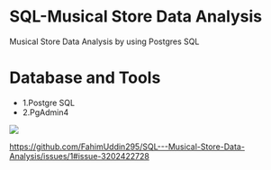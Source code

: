 # SQL-Musical Store Data Analysis
Musical Store Data Analysis by using Postgres SQL<br>

<H1>Database and Tools</H1> 
<ul> <li>1.Postgre SQL</li>
  <li>2.PgAdmin4</li></ul>

<img src="https://private-user-images.githubusercontent.com/172263470/462457393-7ad39545-5759-4abc-a60c-2c6a281425e3.png?jwt=eyJhbGciOiJIUzI1NiIsInR5cCI6IkpXVCJ9.eyJpc3MiOiJnaXRodWIuY29tIiwiYXVkIjoicmF3LmdpdGh1YnVzZXJjb250ZW50LmNvbSIsImtleSI6ImtleTUiLCJleHAiOjE3NTIwNDM1MjYsIm5iZiI6MTc1MjA0MzIyNiwicGF0aCI6Ii8xNzIyNjM0NzAvNDYyNDU3MzkzLTdhZDM5NTQ1LTU3NTktNGFiYy1hNjBjLTJjNmEyODE0MjVlMy5wbmc_WC1BbXotQWxnb3JpdGhtPUFXUzQtSE1BQy1TSEEyNTYmWC1BbXotQ3JlZGVudGlhbD1BS0lBVkNPRFlMU0E1M1BRSzRaQSUyRjIwMjUwNzA5JTJGdXMtZWFzdC0xJTJGczMlMkZhd3M0X3JlcXVlc3QmWC1BbXotRGF0ZT0yMDI1MDcwOVQwNjQwMjZaJlgtQW16LUV4cGlyZXM9MzAwJlgtQW16LVNpZ25hdHVyZT1hMjFmYjhjMzU4ZmUxNDRiOTJiZWZlOGJhYTA0ZDk5NDVlOTM5ZWViYzk3ZWVmMDk5YjJlZTUzZjliNjk2YjE5JlgtQW16LVNpZ25lZEhlYWRlcnM9aG9zdCJ9.CjZoBzK8kY3HGrhmGG-EWC5e6uuuZ3jnYkCT3eRyU8I">

</img>
  
https://github.com/FahimUddin295/SQL---Musical-Store-Data-Analysis/issues/1#issue-3202422728
